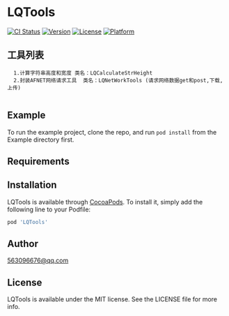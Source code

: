 # LQTools

[![CI Status](http://img.shields.io/travis/563096676@qq.com/LQTools.svg?style=flat)](https://travis-ci.org/563096676@qq.com/LQTools)
[![Version](https://img.shields.io/cocoapods/v/LQTools.svg?style=flat)](http://cocoapods.org/pods/LQTools)
[![License](https://img.shields.io/cocoapods/l/LQTools.svg?style=flat)](http://cocoapods.org/pods/LQTools)
[![Platform](https://img.shields.io/cocoapods/p/LQTools.svg?style=flat)](http://cocoapods.org/pods/LQTools)



## 工具列表
```
  1.计算字符串高度和宽度 类名：LQCalculateStrHeight
  2.封装AFNET网络请求工具  类名：LQNetWorkTools (请求网络数据get和post,下载,上传)
  
 ```
  
## Example

To run the example project, clone the repo, and run `pod install` from the Example directory first.

## Requirements

## Installation

LQTools is available through [CocoaPods](http://cocoapods.org). To install
it, simply add the following line to your Podfile:

```ruby
pod 'LQTools'
```

## Author

563096676@qq.com

## License

LQTools is available under the MIT license. See the LICENSE file for more info.
